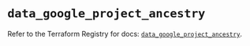 # `data_google_project_ancestry`

Refer to the Terraform Registry for docs: [`data_google_project_ancestry`](https://registry.terraform.io/providers/hashicorp/google/6.23.0/docs/data-sources/project_ancestry).
